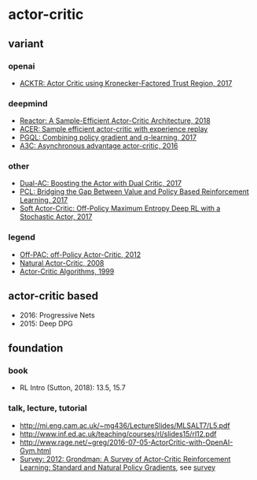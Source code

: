 # actor-critic

## variant
### openai
* [ACKTR: Actor Critic using Kronecker-Factored Trust Region, 2017](acktr_wu_2017.md)

### deepmind
* [Reactor: A Sample-Efficient Actor-Critic Architecture, 2018](reactor_gruslys_2018.md)
* [ACER: Sample efficient actor-critic with experience replay](acer_wang_2017.md)
* [PGQL: Combining policy gradient and q-learning, 2017](pgql_donoghue_2017.md)
* [A3C: Asynchronous advantage actor-critic, 2016](a3c_mnih_2016.md)

### other
* [Dual-AC: Boosting the Actor with Dual Critic, 2017](dualac_dai_2017.md)
* [PCL: Bridging the Gap Between Value and Policy Based Reinforcement Learning, 2017](pcl_nachum_2017.md)
* [Soft Actor-Critic: Off-Policy Maximum Entropy Deep RL with a Stochastic Actor, 2017](sac_haarnoja_2017.md)

### legend
* [Off-PAC: off-Policy Actor-Critic, 2012](offpac_degris_2012.md)
* [Natural Actor-Critic, 2008](nac_peters_2008.md)
* [Actor-Critic Algorithms, 1999](ac_konda_1999.md)

## actor-critic based
* 2016: Progressive Nets
* 2015: Deep DPG

## foundation
### book
* RL Intro (Sutton, 2018): 13.5, 15.7

### talk, lecture, tutorial
* http://mi.eng.cam.ac.uk/~mg436/LectureSlides/MLSALT7/L5.pdf
* http://www.inf.ed.ac.uk/teaching/courses/rl/slides15/rl12.pdf
* http://www.rage.net/~greg/2016-07-05-ActorCritic-with-OpenAI-Gym.html
* [Survey: 2012: Grondman: A Survey of Actor-Critic Reinforcement Learning: Standard and Natural Policy Gradients](http://ieeexplore.ieee.org/abstract/document/6392457/), see [survey](https://github.com/tttor/rl-foundation/tree/master/survey)
